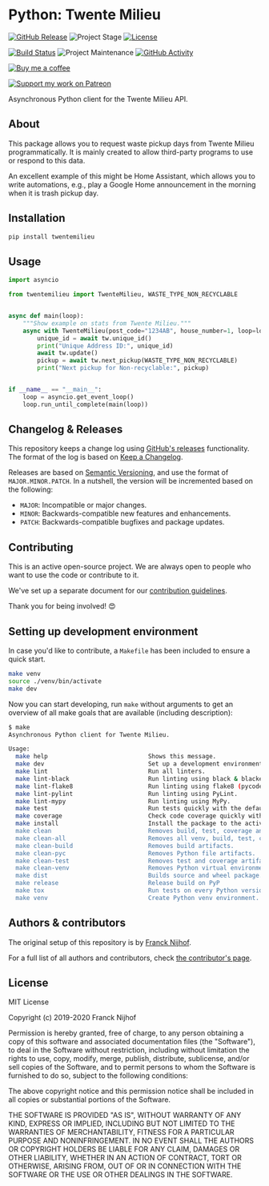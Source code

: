 # Python: Twente Milieu

[![GitHub Release][releases-shield]][releases]
![Project Stage][project-stage-shield]
[![License][license-shield]](LICENSE.md)

[![Build Status][build-shield]][build]
![Project Maintenance][maintenance-shield]
[![GitHub Activity][commits-shield]][commits]

[![Buy me a coffee][buymeacoffee-shield]][buymeacoffee]

[![Support my work on Patreon][patreon-shield]][patreon]

Asynchronous Python client for the Twente Milieu API.

## About

This package allows you to request waste pickup days from Twente Milieu
programmatically. It is mainly created to allow third-party programs to use
or respond to this data.

An excellent example of this might be Home Assistant, which allows you to write
automations, e.g., play a Google Home announcement in the morning when it is
trash pickup day.

## Installation

```bash
pip install twentemilieu
```

## Usage

```python
import asyncio

from twentemilieu import TwenteMilieu, WASTE_TYPE_NON_RECYCLABLE


async def main(loop):
    """Show example on stats from Twente Milieu."""
    async with TwenteMilieu(post_code="1234AB", house_number=1, loop=loop) as tw:
        unique_id = await tw.unique_id()
        print("Unique Address ID:", unique_id)
        await tw.update()
        pickup = await tw.next_pickup(WASTE_TYPE_NON_RECYCLABLE)
        print("Next pickup for Non-recyclable:", pickup)


if __name__ == "__main__":
    loop = asyncio.get_event_loop()
    loop.run_until_complete(main(loop))
```

## Changelog & Releases

This repository keeps a change log using [GitHub's releases][releases]
functionality. The format of the log is based on
[Keep a Changelog][keepchangelog].

Releases are based on [Semantic Versioning][semver], and use the format
of ``MAJOR.MINOR.PATCH``. In a nutshell, the version will be incremented
based on the following:

- ``MAJOR``: Incompatible or major changes.
- ``MINOR``: Backwards-compatible new features and enhancements.
- ``PATCH``: Backwards-compatible bugfixes and package updates.

## Contributing

This is an active open-source project. We are always open to people who want to
use the code or contribute to it.

We've set up a separate document for our
[contribution guidelines](CONTRIBUTING.md).

Thank you for being involved! :heart_eyes:

## Setting up development environment

In case you'd like to contribute, a `Makefile` has been included to ensure a
quick start.

```bash
make venv
source ./venv/bin/activate
make dev
```

Now you can start developing, run `make` without arguments to get an overview
of all make goals that are available (including description):

```bash
$ make
Asynchronous Python client for Twente Milieu.

Usage:
  make help                            Shows this message.
  make dev                             Set up a development environment.
  make lint                            Run all linters.
  make lint-black                      Run linting using black & blacken-docs.
  make lint-flake8                     Run linting using flake8 (pycodestyle/pydocstyle).
  make lint-pylint                     Run linting using PyLint.
  make lint-mypy                       Run linting using MyPy.
  make test                            Run tests quickly with the default Python.
  make coverage                        Check code coverage quickly with the default Python.
  make install                         Install the package to the active Python's site-packages.
  make clean                           Removes build, test, coverage and Python artifacts.
  make clean-all                       Removes all venv, build, test, coverage and Python artifacts.
  make clean-build                     Removes build artifacts.
  make clean-pyc                       Removes Python file artifacts.
  make clean-test                      Removes test and coverage artifacts.
  make clean-venv                      Removes Python virtual environment artifacts.
  make dist                            Builds source and wheel package.
  make release                         Release build on PyP
  make tox                             Run tests on every Python version with tox.
  make venv                            Create Python venv environment.
```

## Authors & contributors

The original setup of this repository is by [Franck Nijhof][frenck].

For a full list of all authors and contributors,
check [the contributor's page][contributors].

## License

MIT License

Copyright (c) 2019-2020 Franck Nijhof

Permission is hereby granted, free of charge, to any person obtaining a copy
of this software and associated documentation files (the "Software"), to deal
in the Software without restriction, including without limitation the rights
to use, copy, modify, merge, publish, distribute, sublicense, and/or sell
copies of the Software, and to permit persons to whom the Software is
furnished to do so, subject to the following conditions:

The above copyright notice and this permission notice shall be included in all
copies or substantial portions of the Software.

THE SOFTWARE IS PROVIDED "AS IS", WITHOUT WARRANTY OF ANY KIND, EXPRESS OR
IMPLIED, INCLUDING BUT NOT LIMITED TO THE WARRANTIES OF MERCHANTABILITY,
FITNESS FOR A PARTICULAR PURPOSE AND NONINFRINGEMENT. IN NO EVENT SHALL THE
AUTHORS OR COPYRIGHT HOLDERS BE LIABLE FOR ANY CLAIM, DAMAGES OR OTHER
LIABILITY, WHETHER IN AN ACTION OF CONTRACT, TORT OR OTHERWISE, ARISING FROM,
OUT OF OR IN CONNECTION WITH THE SOFTWARE OR THE USE OR OTHER DEALINGS IN THE
SOFTWARE.

[build-shield]: https://dev.azure.com/frenck/python-twentemilieu/_apis/build/status/frenck.python-twentemilieu?branchName=master
[build]: https://dev.azure.com/frenck/python-twentemilieu/_build/latest?definitionId=2&branchName=master
[buymeacoffee-shield]: https://www.buymeacoffee.com/assets/img/guidelines/download-assets-sm-2.svg
[buymeacoffee]: https://www.buymeacoffee.com/frenck
[commits-shield]: https://img.shields.io/github/commit-activity/y/frenck/python-twentemilieu.svg
[commits]: https://github.com/frenck/python-twentemilieu/commits/master
[contributors]: https://github.com/frenck/python-twentemilieu/graphs/contributors
[frenck]: https://github.com/frenck
[keepchangelog]: http://keepachangelog.com/en/1.0.0/
[license-shield]: https://img.shields.io/github/license/frenck/python-twentemilieu.svg
[maintenance-shield]: https://img.shields.io/maintenance/yes/2020.svg
[patreon-shield]: https://www.frenck.nl/images/patreon.png
[patreon]: https://www.patreon.com/frenck
[project-stage-shield]: https://img.shields.io/badge/project%20stage-experimental-yellow.svg
[releases-shield]: https://img.shields.io/github/release/frenck/python-twentemilieu.svg
[releases]: https://github.com/frenck/python-twentemilieu/releases
[semver]: http://semver.org/spec/v2.0.0.html
